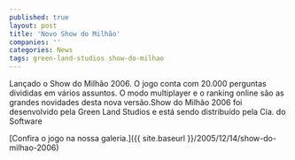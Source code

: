```yaml
---
published: true
layout: post
title: 'Novo Show do Milhão'
companies: ''
categories: News
tags: green-land-studios show-do-milhao
---
```

Lançado o Show do Milhão 2006. O jogo conta com 20.000 perguntas divididas em vários assuntos.
O modo multiplayer e o ranking online são as grandes novidades desta nova versão.Show do Milhão 2006 foi desenvolvido pela Green Land Studios e está sendo distribuído pela Cia. do Software


[Confira o jogo na nossa galeria.]({{ site.baseurl }}/2005/12/14/show-do-milhao-2006)
